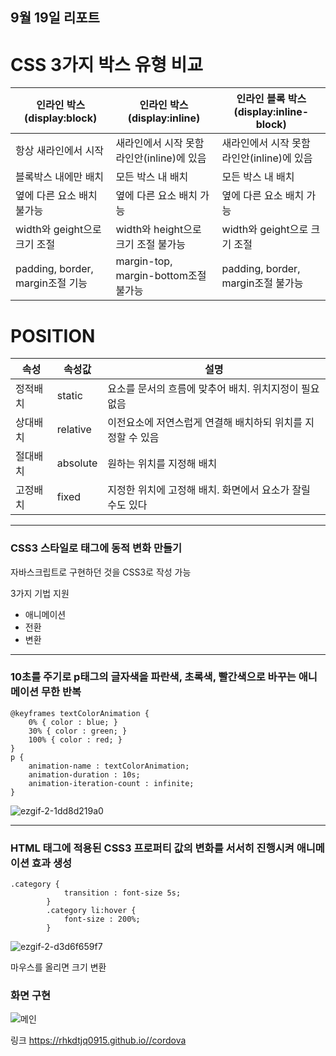 ## 9월 19일 리포트

# CSS 3가지 박스 유형 비교
|인라인 박스(display:block)|인라인 박스(display:inline)|인라인 블록 박스(display:inline-block)|
|---|---|---|
|항상 새라인에서 시작|새라인에서 시작 못함 라인안(inline)에 있음|새라인에서 시작 못함 라인안(inline)에 있음|
|블록박스 내에만 배치|모든 박스 내 배치|모든 박스 내 배치|
|옆에 다른 요소 배치 불가능|옆에 다른 요소 배치 가능|옆에 다른 요소 배치 가능|
|width와 geight으로 크기 조절|width와 height으로 크기 조절 불가능|width와 geight으로 크기 조절|
|padding, border, margin조절 기능|margin-top, margin-bottom조절 불가능|padding, border, margin조절 불가능|

# POSITION
|속성|속성값|설명|
|---|---|---|
|정적배치|static|요소를 문서의 흐름에 맞추어 배치. 위치지정이 필요없음|
|상대배치|relative|이전요소에 저연스럽게 연결해 배치하되 위치를 지정할 수 있음|
|절대배치|absolute|원하는 위치를 지정해 배치|
|고정배치|fixed|지정한 위치에 고정해 배치. 화면에서 요소가 잘릴 수도 있다|

***

### CSS3 스타일로 태그에 동적 변화 만들기
자바스크립트로 구현하던 것을 CSS3로 작성 가능
   
3가지 기법 지원
* 애니메이션
* 전환
* 변환

***

### 10초를 주기로 p태그의 글자색을 파란색, 초록색, 빨간색으로 바꾸는 애니메이션 무한 반복

```
@keyframes textColorAnimation {
	0% { color : blue; }
	30% { color : green; } 
	100% { color : red; }
}
p {
	animation-name : textColorAnimation; 
	animation-duration : 10s;
	animation-iteration-count : infinite; 
}
```

![ezgif-2-1dd8d219a0](https://github.com/rhkdtjq0915/cordova/assets/80075223/2649e68b-3781-4eb5-bc65-0b104b693eae)


***

### HTML 태그에 적용된 CSS3 프로퍼티 값의 변화를 서서히 진행시켜 애니메이션 효과 생성

```
.category {
	        transition : font-size 5s;
        }
        .category li:hover {
	        font-size : 200%;
        }
```


![ezgif-2-d3d6f659f7](https://github.com/rhkdtjq0915/cordova/assets/80075223/3f5e60cc-44c8-4e09-b967-4d0609355127)

마우스를 올리면 크기 변환

### 화면 구현

![메인](https://github.com/rhkdtjq0915/cordova/assets/80075223/5145a7b5-d8df-4e79-8023-067b4b4a9744)

링크 <https://rhkdtjq0915.github.io//cordova>
